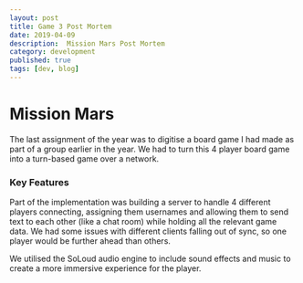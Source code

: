 ```yaml
---
layout: post
title: Game 3 Post Mortem
date: 2019-04-09
description:  Mission Mars Post Mortem
category: development
published: true
tags: [dev, blog]
---
```


# <b> Mission Mars </b>

The last assignment of the year was to digitise a board game I had made as part of a group earlier in the year.
We had to turn this 4 player board game into a turn-based game over a network.

### Key Features
Part of the implementation was building a server to handle 4 different players connecting, assigning them usernames and allowing them to send text to each other (like a chat room) while holding all the relevant game data. 
We had some issues with different clients falling out of sync, so one player would be further ahead than others. 

We utilised the SoLoud audio engine to include sound effects and music to create a more immersive experience for the player.


